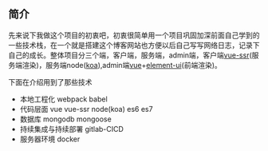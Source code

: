 ## 简介
先来说下我做这个项目的初衷吧，初衷很简单用一个项目巩固加深前面自己学到的一些技术栈，在一个就是搭建这个博客网站也方便以后自己写写网络日志，记录下自己的成长。整体项目分三个端，客户端，服务端，admin端，客户端[vue-ssr](https://ssr.vuejs.org/zh/)(服务端渲染)，服务端node([koa](https://github.com/koajs/koa)),admin端[vue](https://github.com/vuejs/vue)+[element-ui](https://github.com/ElemeFE/element)(前端渲染)。

下面在介绍用到了那些技术
- 本地工程化 webpack babel
- 代码层面 vue vue-ssr node(koa) es6 es7
- 数据库 mongodb mongoose
- 持续集成与持续部署 gitlab-CICD
- 服务器环境 docker
